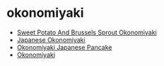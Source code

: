 # okonomiyaki

 * [Sweet Potato And Brussels Sprout Okonomiyaki](../../index/s/sweet-potato-and-brussels-sprout-okonomiyaki.json)
 * [Japanese Okonomiyaki](../../index/j/japanese-okonomiyaki.json)
 * [Okonomiyaki Japanese Pancake](../../index/o/okonomiyaki-japanese-pancake.json)
 * [Okonomiyaki](../../index/o/okonomiyaki.json)

